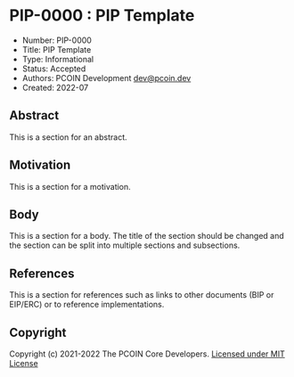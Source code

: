 # PIP-0000 : PIP Template

* Number:  PIP-0000
* Title:   PIP Template
* Type:    Informational
* Status:  Accepted
* Authors: PCOIN Development <dev@pcoin.dev>
* Created: 2022-07

## Abstract

This is a section for an abstract.

## Motivation

This is a section for a motivation.

## Body

This is a section for a body. The title of the section should be changed
and the section can be split into multiple sections and subsections.

## References

This is a section for references such as links to other documents (BIP or EIP/ERC) or to reference implementations.

## Copyright

Copyright (c) 2021-2022 The PCOIN Core Developers.  [Licensed under MIT License](https://opensource.org/licenses/MIT)